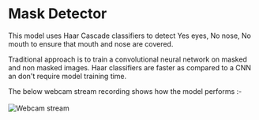 # Mask Detector

This model uses Haar Cascade classifiers to detect Yes eyes, No nose, No mouth to ensure that mouth and nose are covered.

Traditional approach is to train a convolutional neural network on masked and non masked images.
Haar classifiers are faster as compared to a CNN an don't require model training time.

The below webcam stream recording shows how the model performs :-
\
\
![Webcam stream](webcam_record.gif)
